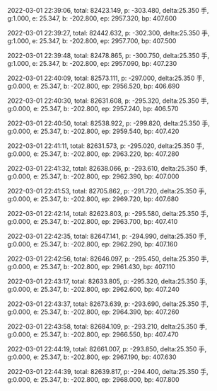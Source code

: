 2022-03-01 22:39:06, total: 82423.149, p: -303.480, delta:25.350 手, g:1.000, e: 25.347, b: -202.800, ep: 2957.320, bp: 407.600

2022-03-01 22:39:27, total: 82442.632, p: -302.300, delta:25.350 手, g:1.000, e: 25.347, b: -202.800, ep: 2957.700, bp: 407.500

2022-03-01 22:39:48, total: 82478.865, p: -300.750, delta:25.350 手, g:1.000, e: 25.347, b: -202.800, ep: 2957.090, bp: 407.230

2022-03-01 22:40:09, total: 82573.111, p: -297.000, delta:25.350 手, g:0.000, e: 25.347, b: -202.800, ep: 2956.520, bp: 406.690

2022-03-01 22:40:30, total: 82631.608, p: -295.320, delta:25.350 手, g:0.000, e: 25.347, b: -202.800, ep: 2957.240, bp: 406.570

2022-03-01 22:40:50, total: 82538.922, p: -299.820, delta:25.350 手, g:0.000, e: 25.347, b: -202.800, ep: 2959.540, bp: 407.420

2022-03-01 22:41:11, total: 82631.573, p: -295.020, delta:25.350 手, g:0.000, e: 25.347, b: -202.800, ep: 2963.220, bp: 407.280

2022-03-01 22:41:32, total: 82638.066, p: -293.610, delta:25.350 手, g:0.000, e: 25.347, b: -202.800, ep: 2962.390, bp: 407.000

2022-03-01 22:41:53, total: 82705.862, p: -291.720, delta:25.350 手, g:0.000, e: 25.347, b: -202.800, ep: 2969.720, bp: 407.680

2022-03-01 22:42:14, total: 82623.803, p: -295.580, delta:25.350 手, g:0.000, e: 25.347, b: -202.800, ep: 2963.700, bp: 407.410

2022-03-01 22:42:35, total: 82647.141, p: -294.990, delta:25.350 手, g:0.000, e: 25.347, b: -202.800, ep: 2962.290, bp: 407.160

2022-03-01 22:42:56, total: 82646.097, p: -295.450, delta:25.350 手, g:0.000, e: 25.347, b: -202.800, ep: 2961.430, bp: 407.110

2022-03-01 22:43:17, total: 82633.805, p: -295.320, delta:25.350 手, g:0.000, e: 25.347, b: -202.800, ep: 2962.600, bp: 407.240

2022-03-01 22:43:37, total: 82673.639, p: -293.690, delta:25.350 手, g:0.000, e: 25.347, b: -202.800, ep: 2964.390, bp: 407.260

2022-03-01 22:43:58, total: 82684.109, p: -293.210, delta:25.350 手, g:0.000, e: 25.347, b: -202.800, ep: 2966.550, bp: 407.470

2022-03-01 22:44:19, total: 82661.007, p: -293.850, delta:25.350 手, g:0.000, e: 25.347, b: -202.800, ep: 2967.190, bp: 407.630

2022-03-01 22:44:39, total: 82639.817, p: -294.400, delta:25.350 手, g:0.000, e: 25.347, b: -202.800, ep: 2968.000, bp: 407.800